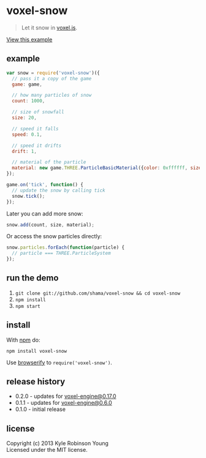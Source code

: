 # voxel-snow

> Let it snow in [voxel.js](https://github.com/maxogden/voxel-engine).

[View this example](http://shama.github.com/voxel-snow)

## example

```js
var snow = require('voxel-snow')({
  // pass it a copy of the game
  game: game,

  // how many particles of snow
  count: 1000,

  // size of snowfall
  size: 20,

  // speed it falls
  speed: 0.1,

  // speed it drifts
  drift: 1,

  // material of the particle
  material: new game.THREE.ParticleBasicMaterial({color: 0xffffff, size: 1})
});

game.on('tick', function() {
  // update the snow by calling tick
  snow.tick();
});
```

Later you can add more snow:

```js
snow.add(count, size, material);
```

Or access the snow particles directly:

```js
snow.particles.forEach(function(particle) {
  // particle === THREE.ParticleSystem
});
```

## run the demo

1. `git clone git://github.com/shama/voxel-snow && cd voxel-snow`
1. `npm install`
1. `npm start`

## install

With [npm](https://npmjs.org) do:

```
npm install voxel-snow
```

Use [browserify](http://browserify.org) to `require('voxel-snow')`.

## release history
* 0.2.0 - updates for voxel-engine@0.17.0
* 0.1.1 - updates for voxel-engine@0.6.0
* 0.1.0 - initial release

## license
Copyright (c) 2013 Kyle Robinson Young<br/>
Licensed under the MIT license.
